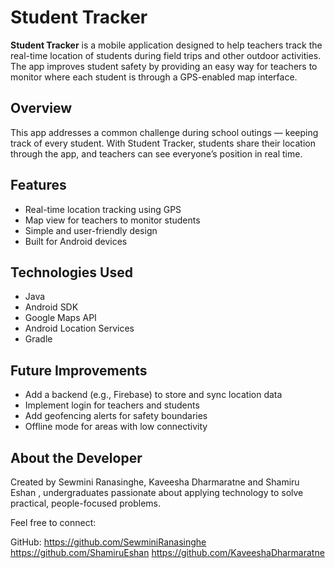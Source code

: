 # Student Tracker

**Student Tracker** is a mobile application designed to help teachers track the real-time location of students during field trips and other outdoor activities. The app improves student safety by providing an easy way for teachers to monitor where each student is through a GPS-enabled map interface.

## Overview

This app addresses a common challenge during school outings — keeping track of every student. With Student Tracker, students share their location through the app, and teachers can see everyone’s position in real time.

## Features

- Real-time location tracking using GPS
- Map view for teachers to monitor students
- Simple and user-friendly design
- Built for Android devices

## Technologies Used

  - Java
  - Android SDK
  - Google Maps API
  - Android Location Services
  - Gradle

## Future Improvements

- Add a backend (e.g., Firebase) to store and sync location data
- Implement login for teachers and students
- Add geofencing alerts for safety boundaries
- Offline mode for areas with low connectivity

## About the Developer
Created by Sewmini Ranasinghe, Kaveesha Dharmaratne and Shamiru Eshan , undergraduates passionate about applying technology to solve practical, people-focused problems.

Feel free to connect:

GitHub: https://github.com/SewminiRanasinghe
        https://github.com/ShamiruEshan
        https://github.com/KaveeshaDharmaratne

